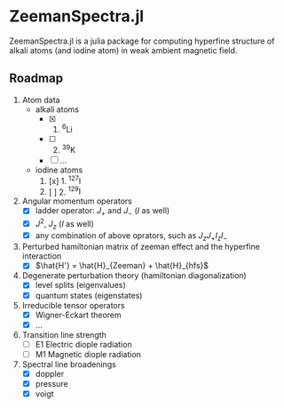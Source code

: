 # ZeemanSpectra.jl

ZeemanSpectra.jl is a julia package for computing hyperfine structure of alkali atoms (and iodine atom) in weak ambient magnetic field.

## Roadmap
1. Atom data
    - alkali atoms
        - [x] 1. $^6\mathrm{Li}$
        - [ ] 2. $^{39}\mathrm{K}$
        - [ ] ...
    - iodine atoms
        1. [x] 1. $^{127}\mathrm{I}$
        2. [ ] 2. $^{129}\mathrm{I}$
2. Angular momentum operators
    - [x] ladder operator: $J_+$ and $J_-$ ($I$ as well)
    - [x] $J^2$, $J_z$ ($I$ as well)
    - [x] any combination of above oprators, such as $J_zJ_+I_zI_-$
3. Perturbed hamiltonian matrix of zeeman effect and the hyperfine interaction
    - [x] $\hat{H'} = \hat{H}_{Zeeman} + \hat{H}_{hfs}$
4. Degenerate perturbation theory (hamiltonian diagonalization)
    - [x] level splits (eigenvalues)
    - [x] quantum states (eigenstates)
5. Irreducible tensor operators
    - [x] Wigner-Eckart theorem
    - [x] ...
6. Transition line strength
    - [ ] E1 Electric diople radiation
    - [ ] M1 Magnetic diople radiation
7. Spectral line broadenings
    - [x] doppler
    - [x] pressure
    - [x] voigt
